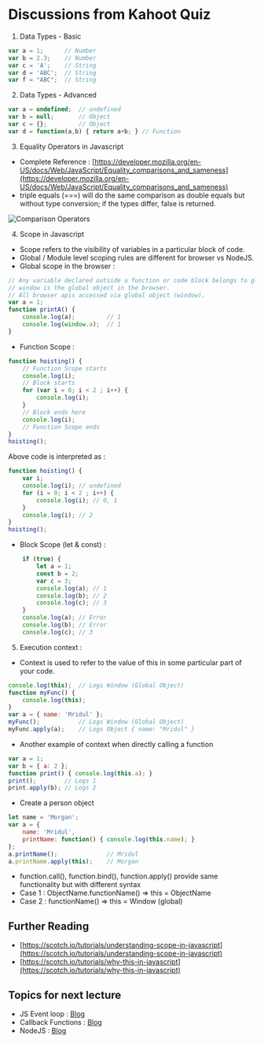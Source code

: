 # Discussions from Kahoot Quiz

1. Data Types - Basic

```javascript
var a = 1;      // Number
var b = 2.3;    // Number
var c = 'A';    // String
var d = 'ABC';  // String
var f = "ABC";  // String
```

2. Data Types - Advanced

```javascript
var a = undefined;  // undefined
var b = null;       // Object
var c = {};         // Object
var d = function(a,b) { return a+b; } // Function
```

3. Equality Operators in Javascript

- Complete Reference : [https://developer.mozilla.org/en-US/docs/Web/JavaScript/Equality_comparisons_and_sameness](https://developer.mozilla.org/en-US/docs/Web/JavaScript/Equality_comparisons_and_sameness)
- triple equals (===) will do the same comparison as double equals but without type conversion; if the types differ, false is returned.

![Comparison Operators](assets/SamenessComparison.PNG "Logo Title Text 1")

4. Scope in Javascript
- Scope refers to the visibility of variables in a particular block of code.
- Global / Module level scoping rules are different for browser vs NodeJS.
- Global scope in the browser :
```javascript
// Any variable declared outside a function or code block belongs to global object
// window is the global object in the browser.
// All browser apis accessed via global object (window).
var a = 1;
function printA() {
    console.log(a);         // 1
    console.log(window.a);  // 1
}
```
- Function Scope :
```javascript
function hoisting() {
    // Function Scope starts
    console.log(i); 
    // Block starts
    for (var i = 0; i < 2 ; i++) {
        console.log(i); 
    }
    // Block ends here
    console.log(i); 
    // Function Scope ends
}
hoisting();  
```
Above code is interpreted as :
```javascript
function hoisting() {
    var i;
    console.log(i); // undefined 
    for (i = 0; i < 2 ; i++) {
        console.log(i); // 0, 1
    }
    console.log(i); // 2
}
hoisting();  
```

- Block Scope (let & const) :
```javascript
    if (true) {
        let a = 1;
        const b = 2;
        var c = 3;
        console.log(a); // 1
        console.log(b); // 2
        console.log(c); // 3
    }
    console.log(a); // Error
    console.log(b); // Error
    console.log(c); // 3
```

5. Execution context :
- Context is used to refer to the value of this in some particular part of your code.
```javascript
console.log(this);  // Logs Window (Global Object)
function myFunc() {
    console.log(this);
}
var a = { name: 'Mridul' };
myFunc();           // Logs Window (Global Object)
myFunc.apply(a);    // Logs Object { name: "Mridul" }
```
- Another example of context when directly calling a function
```javascript
var a = 1;
var b = { a: 2 };
function print() { console.log(this.a); }
print();        // Logs 1
print.apply(b); // Logs 2
```
- Create a person object
```javascript
let name = 'Morgan';
var a = {
    name: 'Mridul',
    printName: function() { console.log(this.name); }
};
a.printName();              // Mridul
a.printName.apply(this);    // Morgan
```
- function.call(), function.bind(), function.apply() provide same functionality but with different syntax
- Case 1 : ObjectName.functionName() => this = ObjectName
- Case 2 : functionName() => this = Window (global)


## Further Reading
- [https://scotch.io/tutorials/understanding-scope-in-javascript](https://scotch.io/tutorials/understanding-scope-in-javascript)
- [https://scotch.io/tutorials/why-this-in-javascript](https://scotch.io/tutorials/why-this-in-javascript)

## Topics for next lecture
- JS Event loop : [Blog](https://blog.sessionstack.com/how-javascript-works-event-loop-and-the-rise-of-async-programming-5-ways-to-better-coding-with-2f077c4438b5)
- Callback Functions : [Blog](https://codeburst.io/javascript-what-the-heck-is-a-callback-aba4da2deced)
- NodeJS : [Blog](https://medium.com/altcampus/introduction-to-nodejs-1d5b08b662a4)
